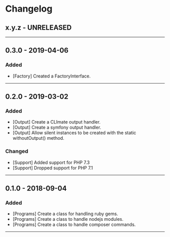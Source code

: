 Changelog
=========

## x.y.z - UNRELEASED

--------

## 0.3.0 - 2019-04-06

### Added

* [Factory] Created a FactoryInterface.

--------

## 0.2.0 - 2019-03-02

### Added

* [Output] Create a CLImate output handler.
* [Output] Create a symfony output handler.
* [Output] Allow silent instances to be created with the static withoutOutput() method.

### Changed

* [Support] Added support for PHP 7.3
* [Support] Dropped support for PHP 7.1

--------

## 0.1.0 - 2018-09-04

### Added

* [Programs] Create a class for handling ruby gems.
* [Programs] Create a class to handle nodejs modules.
* [Programs] Create a class to handle composer commands.

--------
